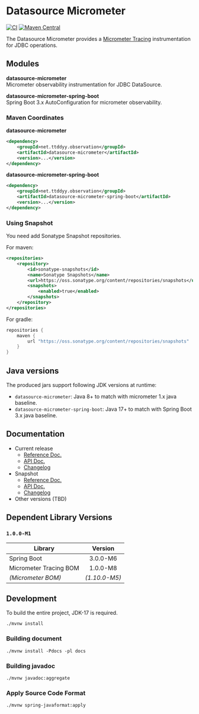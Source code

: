 # Datasource Micrometer
[![CI](https://github.com/jdbc-observations/datasource-micrometer/actions/workflows/ci.yml/badge.svg)](https://github.com/jdbc-observations/datasource-micrometer/actions/workflows/ci.yml?event=push&branch=main)
[![Maven Central](https://maven-badges.herokuapp.com/maven-central/jdbc-observations/datasource-micrometer/badge.svg)](https://maven-badges.herokuapp.com/maven-central/jdbc-observations/datasource-micrometer)

The Datasource Micrometer provides a [Micrometer Tracing][micrometer-tracing] instrumentation for JDBC operations.

[micrometer-tracing]: https://micrometer.io/docs/tracing

## Modules

**datasource-micrometer**  
Micrometer observability instrumentation for JDBC DataSource.

**datasource-micrometer-spring-boot**  
Spring Boot 3.x AutoConfiguration for micrometer observability.

### Maven Coordinates
**datasource-micrometer**

```xml
<dependency>
    <groupId>net.ttddyy.observation</groupId>
    <artifactId>datasource-micrometer</artifactId>
    <version>...</version>
</dependency>
```

**datasource-micrometer-spring-boot**

```xml
<dependency>
    <groupId>net.ttddyy.observation</groupId>
    <artifactId>datasource-micrometer-spring-boot</artifactId>
    <version>...</version>
</dependency>
```

### Using Snapshot

You need add Sonatype Snapshot repositories.

For maven:
```xml
<repositories>
    <repository>
        <id>sonatype-snapshots</id>
        <name>Sonatype Snapshots</name>
        <url>https://oss.sonatype.org/content/repositories/snapshots</url>
        <snapshots>
            <enabled>true</enabled>
        </snapshots>
    </repository>
</repositories>
```

For gradle:
```groovy
repositories {
    maven {
        url "https://oss.sonatype.org/content/repositories/snapshots"
    }
}
```

## Java versions

The produced jars support following JDK versions at runtime:

- `datasource-micrometer`: Java 8+ to match with micrometer 1.x java baseline.
- `datasource-micrometer-spring-boot`: Java 17+ to match with Spring Boot 3.x java baseline.

## Documentation

- Current release
    - [Reference Doc.][reference-current]
    - [API Doc.][javadoc-current]
    - [Changelog][changelog-current]
- Snapshot
    - [Reference Doc.][reference-snapshot]
    - [API Doc.][javadoc-snapshot]
    - [Changelog][changelog-snapshot]
- Other versions (TBD)


[reference-current]: https://jdbc-observations.github.io/datasource-micrometer/docs/current/docs/html
[reference-snapshot]: https://jdbc-observations.github.io/datasource-micrometer/docs/current-snapshot/docs/html
[javadoc-current]: https://jdbc-observations.github.io/datasource-micrometer/docs/current/api/
[javadoc-snapshot]: https://jdbc-observations.github.io/datasource-micrometer/docs/current-snapshot/api/
[changelog-current]: https://jdbc-observations.github.io/datasource-micrometer/docs/current/CHANGELOG.txt
[changelog-snapshot]: https://jdbc-observations.github.io/datasource-micrometer/docs/current-snapshot/CHANGELOG.txt

## Dependent Library Versions

### `1.0.0-M1`

| Library                |    Version    |
|------------------------|:-------------:|
| Spring Boot            |   3.0.0-M6    |
| Micrometer Tracing BOM |   1.0.0-M8    |
| _(Micrometer BOM)_     | _(1.10.0-M5)_ |

## Development

To build the entire project, JDK-17 is required.

```shell
./mvnw install
```

### Building document

```shell
./mvnw install -Pdocs -pl docs
```

### Building javadoc

```shell
./mvnw javadoc:aggregate
```

### Apply Source Code Format

```shell
./mvnw spring-javaformat:apply
```
